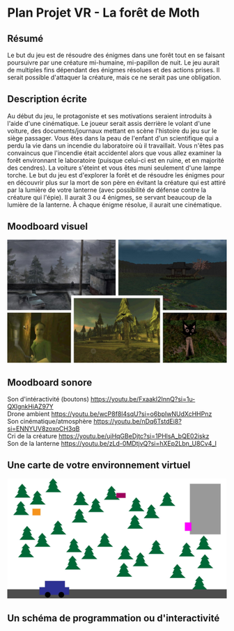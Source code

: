 # Plan Projet VR - La forêt de Moth

## Résumé
Le but du jeu est de résoudre des énigmes dans une forêt tout en se faisant poursuivre par une créature mi-humaine, mi-papillon de nuit. Le jeu aurait de multiples fins dépendant des énigmes résolues et des actions prises. Il serait possible d'attaquer la créature, mais ce ne serait pas une obligation.

## Description écrite
Au début du jeu, le protagoniste et ses motivations seraient introduits à l'aide d'une cinématique. Le joueur serait assis derrière le volant d'une voiture, des documents/journaux mettant en scène l'histoire du jeu sur le siège passager. Vous êtes dans la peau de l'enfant d'un scientifique qui a perdu la vie dans un incendie du laboratoire où il travaillait. Vous n'êtes pas convaincus que l'incendie était accidentel alors que vous allez examiner la forêt environnant le laboratoire (puisque celui-ci est en ruine, et en majorité des cendres). La voiture s'éteint et vous êtes muni seulement d'une lampe torche. Le but du jeu est d'explorer la forêt et de résoudre les énigmes pour en découvrir plus sur la mort de son père en évitant la créature qui est attiré par la lumière de votre lanterne (avec possibilité de défense contre la créature qui l'épie). Il aurait 3 ou 4 énigmes, se servant beaucoup de la lumière de la lanterne. À chaque énigme résolue, il aurait une cinématique.

## Moodboard visuel
![moodboard](/assets/moodboard.jpg)

## Moodboard sonore
Son d'intéractivité (boutons) https://youtu.be/FxaakI2InnQ?si=1u-QXlgnkHiAZ97Y <br>
Drone ambient https://youtu.be/wcP8f8l4sqU?si=o6bpIwNUdXcHHPnz <br>
Son cinématique/atmosphère https://youtu.be/nDq6TstdEi8?si=ENNYUV8zoxoCH3qB <br>
Cri de la créature https://youtu.be/ujHqGBeDjtc?si=1PHlsA_bQE02iskz <br>
Son de la lanterne https://youtu.be/zLd-0MDtjvQ?si=hXEp2Lbn_U8Cv4_l <br>

## Une carte de votre environnement virtuel 
![carte](/assets/plandescene.jpg)

## Un schéma de programmation ou d'interactivité
